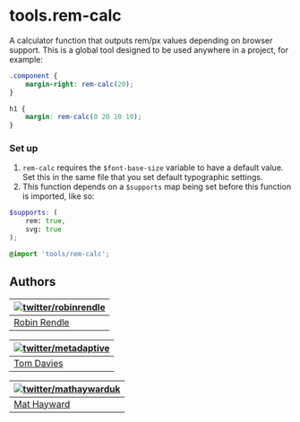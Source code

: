 tools.rem-calc
==============

A calculator function that outputs rem/px values depending on browser support. This is a global tool designed to be used anywhere in a project, for example:

~~~scss
.component {
    margin-right: rem-calc(20);
}

h1 {
    margin: rem-calc(0 20 10 10);
}
~~~

### Set up

1. `rem-calc` requires the `$font-base-size` variable to have a default value. Set this in the same file that you set default typographic settings.
2. This function depends on a `$supports` map being set before this function is imported, like so:

~~~scss 
$supports: (
    rem: true,
    svg: true
);

@import 'tools/rem-calc';
~~~



## Authors

| [![twitter/robinrendle](https://gravatar.com/avatar/3232e4cdc4a5e51c4bfb3bbed0d6abd5)](http://twitter.com/robinrendle "Follow @robinrendle on Twitter") |
|---|
| [Robin Rendle](http://robinrendle.com) |


| [![twitter/metadaptive](https://gravatar.com/avatar/3232e4cdc4a5e51c4bfb3bbed0d6abd5)](http://twitter.com/metadaptive "Follow @metadaptive on Twitter") |
|---|
| [Tom Davies](http://metadaptive.com) |


| [![twitter/mathaywarduk](http://www.gravatar.com/avatar/f38afd846cb1a7a8e4b5d16c14188fc2.png)](http://twitter.com/mathaywarduk "Follow @mathaywarduk on Twitter") |
|---|
| [Mat Hayward](http://www.mathayward.com/) |